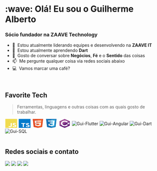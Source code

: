 <h1 align="left" id="galberto-title">:wave: Olá! Eu sou o Guilherme Alberto</h1>
<h3 align="left">Sócio fundador na ZAAVE Technology</h3>


- :office: &nbsp;Estou atualmente liderando equipes e desenvolvendo na **ZAAVE IT**
- :seedling: &nbsp;Estou atualmente aprendendo **Dart**
- :speech_balloon: &nbsp;Gosto de conversar sobre **Negócios**, **Fé** e o **Sentido** das coisas 
- :mailbox: &nbsp;Me pergunte qualquer coisa via redes sociais abaixo
- :computer: &nbsp;Vamos marcar uma café?
 <br>

<h2 align="left" id="galberto-tech">Favorite Tech</h2>

> Ferramentas, linguagens e outras coisas com as quais gosto de trabalhar.

<div style="display: inline_block">
  <img align="center" alt="Gui-Js" height="30" width="40" src="https://raw.githubusercontent.com/devicons/devicon/master/icons/javascript/javascript-plain.svg">
  <img align="center" alt="Gui-Ts" height="30" width="40" src="https://raw.githubusercontent.com/devicons/devicon/master/icons/typescript/typescript-plain.svg">
  <img align="center" alt="Gui-HTML" height="30" width="40" src="https://raw.githubusercontent.com/devicons/devicon/master/icons/html5/html5-original.svg">
  <img align="center" alt="Gui-CSS" height="30" width="40" src="https://raw.githubusercontent.com/devicons/devicon/master/icons/css3/css3-original.svg">
  <img align="center" alt="Gui-Csharp" height="30" width="40" src="https://raw.githubusercontent.com/devicons/devicon/master/icons/csharp/csharp-original.svg">
  <img align="center" alt="Gui-Flutter" height="30" width="40" src="https://cdn.jsdelivr.net/gh/devicons/devicon/icons/flutter/flutter-original.svg" />  
  <img align="center" alt="Gui-Angular" height="30" width="40" src="https://cdn.jsdelivr.net/gh/devicons/devicon/icons/angularjs/angularjs-original.svg" />
  <img align="center" alt="Gui-Dart" height="30" width="40" src="https://cdn.jsdelivr.net/gh/devicons/devicon/icons/dart/dart-original.svg" />
   <img align="center" alt="Gui-SQL" height="30" width="40" src="https://cdn.jsdelivr.net/gh/devicons/devicon/icons/microsoftsqlserver/microsoftsqlserver-plain.svg" />
 </div>
   <br>
 
 <h2 align="left" id="galberto-media">Redes sociais e contato</h2>

 <div style="display: inline_block">
<div> 
  <a href="https://www.linkedin.com/in/guilherme-alberto-bb0a5b143/" target="_blank"><img src="https://img.shields.io/badge/-LinkedIn-%230077B5?style=for-the-badge&logo=linkedin&logoColor=white" target="_blank"></a> 
    <a href = "mailto:guildefrc@gmail.com"><img src="https://img.shields.io/badge/-Gmail-%23333?style=for-the-badge&logo=gmail&logoColor=white" target="_blank"></a>
  <a href="https://www.youtube.com/channel/UCCTzTR5clEAEZat4fjD-zDw" target="_blank"><img src="https://img.shields.io/badge/YouTube-FF0000?style=for-the-badge&logo=youtube&logoColor=white" target="_blank"></a>
  <a href="https://www.instagram.com/guilhermealbertoo_/" target="_blank"><img src="https://img.shields.io/badge/-Instagram-%23E4405F?style=for-the-badge&logo=instagram&logoColor=white" target="_blank"></a>
</div>
